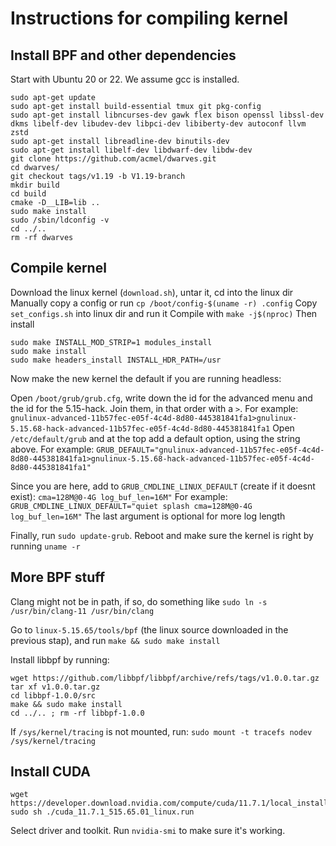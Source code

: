 # Instructions for compiling kernel

## Install BPF and other dependencies

Start with Ubuntu 20 or 22. We assume gcc is installed.
```
sudo apt-get update
sudo apt-get install build-essential tmux git pkg-config
sudo apt-get install libncurses-dev gawk flex bison openssl libssl-dev dkms libelf-dev libudev-dev libpci-dev libiberty-dev autoconf llvm zstd
sudo apt-get install libreadline-dev binutils-dev
sudo apt-get install libelf-dev libdwarf-dev libdw-dev
git clone https://github.com/acmel/dwarves.git 
cd dwarves/
git checkout tags/v1.19 -b V1.19-branch
mkdir build
cd build
cmake -D__LIB=lib ..
sudo make install
sudo /sbin/ldconfig -v
cd ../..
rm -rf dwarves
```

## Compile kernel

Download the linux kernel (`download.sh`), untar it, cd into the linux dir
Manually copy a config or run `cp /boot/config-$(uname -r) .config`
Copy `set_configs.sh` into linux dir and run it
Compile with `make -j$(nproc)`
Then install
```
sudo make INSTALL_MOD_STRIP=1 modules_install
sudo make install
sudo make headers_install INSTALL_HDR_PATH=/usr
```

Now make the new kernel the default if you are running headless:

Open `/boot/grub/grub.cfg`, write down the id for the advanced menu and the id for the 5.15-hack.
Join them, in that order with a `>`. For example:
`gnulinux-advanced-11b57fec-e05f-4c4d-8d80-445381841fa1>gnulinux-5.15.68-hack-advanced-11b57fec-e05f-4c4d-8d80-445381841fa1`
Open `/etc/default/grub` and at the top add a default option, using the string above. For example:
`GRUB_DEFAULT="gnulinux-advanced-11b57fec-e05f-4c4d-8d80-445381841fa1>gnulinux-5.15.68-hack-advanced-11b57fec-e05f-4c4d-8d80-445381841fa1"`

Since you are here, add to `GRUB_CMDLINE_LINUX_DEFAULT` (create if it doesnt exist):
`cma=128M@0-4G log_buf_len=16M"`
For example: `GRUB_CMDLINE_LINUX_DEFAULT="quiet splash cma=128M@0-4G log_buf_len=16M"`
The last argument is optional for more log length

Finally, run `sudo update-grub`.
Reboot and make sure the kernel is right by running `uname -r`

## More BPF stuff

Clang might not be in path, if so, do something like 
`sudo ln -s /usr/bin/clang-11 /usr/bin/clang`

Go to `linux-5.15.65/tools/bpf` (the linux source downloaded in the previous stap), and run `make && sudo make install`

Install libbpf by running:

```
wget https://github.com/libbpf/libbpf/archive/refs/tags/v1.0.0.tar.gz
tar xf v1.0.0.tar.gz
cd libbpf-1.0.0/src
make && sudo make install
cd ../.. ; rm -rf libbpf-1.0.0
```
If `/sys/kernel/tracing` is not mounted, run:
`sudo mount -t tracefs nodev /sys/kernel/tracing`


## Install CUDA

```
wget https://developer.download.nvidia.com/compute/cuda/11.7.1/local_installers/cuda_11.7.1_515.65.01_linux.run
sudo sh ./cuda_11.7.1_515.65.01_linux.run
```
Select driver and toolkit.
Run `nvidia-smi` to make sure it's working.